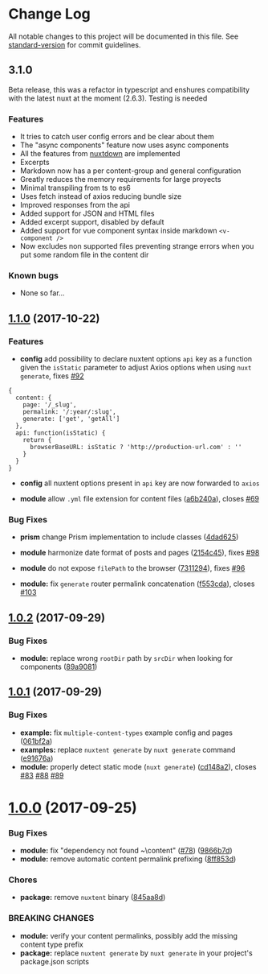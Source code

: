 # Change Log

All notable changes to this project will be documented in this file. See [standard-version](https://github.com/conventional-changelog/standard-version) for commit guidelines.

<a name="3.1.0"></a>
## 3.1.0

Beta release, this was a refactor in typescript and enshures compatibility with 
the latest nuxt at the moment (2.6.3). Testing is needed

### Features

* It tries to catch user config errors and be clear about them
* The "async components" feature now uses async components
* All the features from [nuxtdown](https://github.com/joostdecock/nuxtdown-module) are implemented
* Excerpts
* Markdown now has a per content-group and general configuration
* Greatly reduces the memory requirements for large proyects
* Minimal transpiling from ts to es6
* Uses fetch instead of axios reducing bundle size
* Improved responses from the api
* Added support for JSON and HTML files
* Added excerpt support, disabled by default
* Added support for vue component syntax inside markdown `<v-component />`
* Now excludes non supported files preventing strange errors when you put some random file in the content dir

### Known bugs

* None so far...

<a name="1.1.0"></a>
## [1.1.0](https://github.com/nuxt-community/nuxtent-module/compare/v1.0.2...v1.1.0) (2017-10-22)

### Features

* **config** add possibility to declare nuxtent options `api` key as a function
  given the `isStatic` parameter to adjust Axios options when using `nuxt generate`, fixes [#92](https://github.com/nuxt-community/nuxtent-module/issues/92)

```
{
  content: {
    page: '/_slug',
    permalink: '/:year/:slug',
    generate: ['get', 'getAll']
  },
  api: function(isStatic) {
    return {
      browserBaseURL: isStatic ? 'http://production-url.com' : ''
    }
  }
}
```

* **config** all nuxtent options present in `api` key are now forwarded to `axios`

* **module** allow `.yml` file extension for content files ([a6b240a](https://github.com/nuxt-community/nuxtent-module/commit/a6b240a1500a8861ee8cbfdae0f3cb2b34f235c0)), closes [#69](https://github.com/nuxt-community/nuxtent-module/issues/69)

### Bug Fixes

* **prism** change Prism implementation to include classes ([4dad625](https://github.com/nuxt-community/nuxtent-module/commit/4dad625ba6ec329cd327134cca3757d6abcd0f19))

* **module** harmonize date format of posts and pages ([2154c45](https://github.com/nuxt-community/nuxtent-module/commit/2154c4535fdcf0de268385c09aae64977b065ebb)), fixes [#98](https://github.com/nuxt-community/nuxtent-module/issues/98)

* **module** do not expose `filePath` to the browser ([7311294](https://github.com/nuxt-community/nuxtent-module/commit/7311294734270c093bf9c7379be043bba351504d)), fixes [#96](https://github.com/nuxt-community/nuxtent-module/issues/96)

* **module:** fix `generate` router permalink concatenation ([f553cda](https://github.com/nuxt-community/nuxtent-module/commit/f553cda)), closes [#103](https://github.com/nuxt-community/nuxtent-module/issues/103)


<a name="1.0.2"></a>
## [1.0.2](https://github.com/nuxt-community/nuxtent-module/compare/v1.0.1...v1.0.2) (2017-09-29)


### Bug Fixes

* **module:** replace wrong `rootDir` path by `srcDir` when looking for components ([89a9081](https://github.com/nuxt-community/nuxtent-module/commit/89a9081))



<a name="1.0.1"></a>
## [1.0.1](https://github.com/nuxt-community/nuxtent-module/compare/v1.0.0...v1.0.1) (2017-09-29)


### Bug Fixes

* **example:** fix `multiple-content-types` example config and pages ([061bf2a](https://github.com/nuxt-community/nuxtent-module/commit/061bf2a))
* **examples:** replace `nuxtent generate` by `nuxt generate` command ([e91676a](https://github.com/nuxt-community/nuxtent-module/commit/e91676a))
* **module:** properly detect static mode (`nuxt generate`) ([cd148a2](https://github.com/nuxt-community/nuxtent-module/commit/cd148a2)), closes [#83](https://github.com/nuxt-community/nuxtent-module/issues/83) [#88](https://github.com/nuxt-community/nuxtent-module/issues/88) [#89](https://github.com/nuxt-community/nuxtent-module/issues/89)



<a name="1.0.0"></a>
# [1.0.0](https://github.com/nuxt-community/nuxtent-module/compare/0.2.80...1.0.0) (2017-09-25)


### Bug Fixes

* **module:** fix "dependency not found ~\content" ([#78](https://github.com/nuxt-community/nuxtent-module/issues/78)) ([9866b7d](https://github.com/nuxt-community/nuxtent-module/commit/9866b7d))
* **module:** remove automatic content permalink prefixing ([8ff853d](https://github.com/nuxt-community/nuxtent-module/commit/8ff853d))


### Chores

* **package:** remove `nuxtent` binary ([845aa8d](https://github.com/nuxt-community/nuxtent-module/commit/845aa8d))


### BREAKING CHANGES

* **module:** verify your content permalinks, possibly add the missing content type prefix
* **package:** replace `nuxtent generate` by `nuxt generate` in your project's package.json scripts
